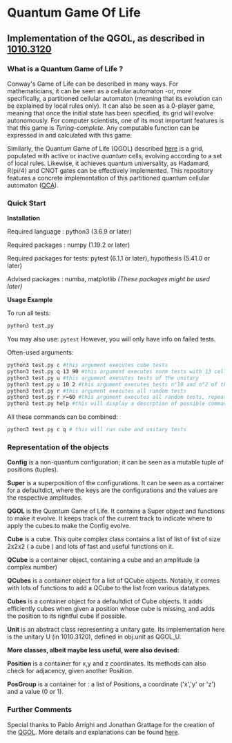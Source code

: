 # Quantum Game Of Life

## Implementation of the QGOL, as described in [1010.3120](https://arxiv.org/abs/1010.3120 "Main ArXiv page")

### What is a Quantum Game of Life ?

Conway's Game of Life can be described in many ways. For mathematicians, it can be seen as a cellular automaton -or, more specifically, a partitioned cellular automaton (meaning that its evolution can be explained by local rules only). It can also be seen as a 0-player game, meaning that once the initial state has been specified, its grid will evolve autonomously. For computer scientists, one of its most important features is that this game is *Turing-complete*. Any computable function can be expressed in and calculated with this game.

Similarly, the Quantum Game of Life (QGOL) described [here](https://arxiv.org/pdf/1010.3120.pdf "QGOL arXiv pdf") is a grid, populated with active or inactive *quantum* cells, evolving according to a set of local rules. Likewise, it achieves quantum universality, as Hadamard, R(pi/4) and CNOT gates can be effectively implemented. This repository features a concrete implementation of this partitioned quantum cellular automaton ([QCA](https://arxiv.org/pdf/1904.12956.pdf "Quantum Cellular Automaton pdf")).

### Quick Start

**Installation**

Required language : python3 (3.6.9 or later)

Required packages : numpy (1.19.2 or later)

Required packages for tests: pytest (6.1.1 or later), hypothesis (5.41.0 or later)


Advised packages : numba, matplotlib 
*(These packages might be used later)*

**Usage Example** 

To run all tests:

```bash
python3 test.py

```
You may also use: ``` pytest ```
However, you will only have info on failed tests.

Often-used arguments:

```bash
python3 test.py c #this argument executes cube tests
python3 test.py q 13 90 #this argument executes norm tests with 13 cells and 90 steps
python3 test.py u #this argument executes tests of the unitary
python3 test.py u 10 2 #this argument executes tests n°10 and n°2 of the unitary
python3 test.py r #this argument executes all random tests
python3 test.py r r=60 #this argument executes all random tests, repeated 50 times (default=30)
python3 test.py help #this will display a descrption of possible commands
```

All these commands can be combined:
```bash
python3 test.py c q # this will run cube and unitary tests
```

### Representation of the objects

**Config** is a non-quantum configuration; it can be seen as a mutable tuple of positions (tuples).

**Super** is a superposition of the configurations. It can be seen as a container for a defaultdict, where the keys are the configurations and the values are the respective amplitudes.

**QGOL** is the Quantum Game of Life. It contains a Super object and functions to make it evolve. It keeps track of the current track to indicate where to apply the cubes to make the Config evolve.

**Cube** is a cube. This quite complex class contains a list of list of list of size 2x2x2 ( a cube ) and lots of fast and useful functions on it.

**QCube** is a container object, containing a cube and an amplitude (a complex number)

**QCubes** is a container object for a list of QCube objects. Notably, it comes with lots of functions to add a QCube to the list from various datatypes.

**Cubes** is a container object for a defaultdict of Cube objects. It adds efficiently cubes when given a position whose cube is missing, and adds the position to its rightful cube if possible.

**Unit** is an abstract class representing a unitary gate. Its implementation here is the unitary U (in 1010.3120), defined in obj.unit as QGOL_U.

**More classes, albeit maybe less useful, were also devised:**

**Position** is a container for x,y and z coordinates. Its methods can also check for adjacency, given another Position.

**PosGroup** is a container for : a list of Positions, a coordinate ('x','y' or 'z') and a value (0 or 1). 

### Further Comments

Special thanks to Pablo Arrighi and Jonathan Grattage for the creation of the [QGOL](https://arxiv.org/pdf/1010.3120.pdf "QGOL arXiv pdf"). More details and explanations can be found [here](https://docs.google.com/presentation/d/1fBKEK7S0qo7wJeW9lbydZbKjFvYAzMyKeQIjaOYFTi4/edit#slide=id.g4f341a8c7f_0_184 "presentation of rules").

